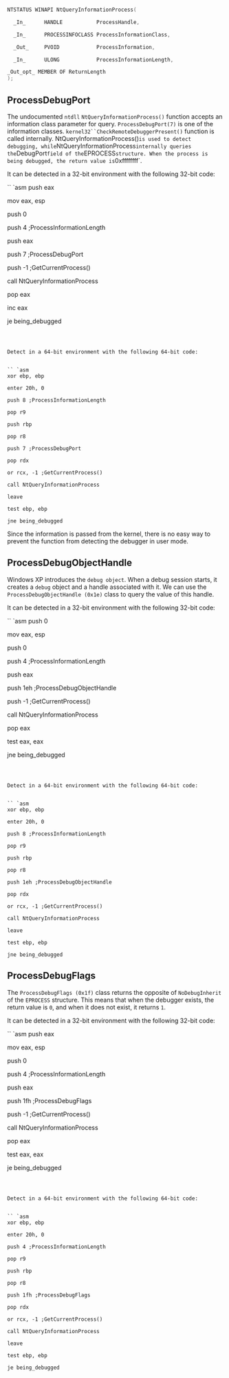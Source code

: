 ``` c++

NTSTATUS WINAPI NtQueryInformationProcess(

  _In_      HANDLE           ProcessHandle,

  _In_      PROCESSINFOCLASS ProcessInformationClass,

  _Out_     PVOID            ProcessInformation,

  _In_      ULONG            ProcessInformationLength,

_Out_opt_ MEMBER OF ReturnLength
);

```



## ProcessDebugPort



The undocumented `ntdll` `NtQueryInformationProcess()` function accepts an information class parameter for query. `ProcessDebugPort(7)` is one of the information classes. `kernel32``CheckRemoteDebuggerPresent()` function is called internally. NtQueryInformationProcess()` is used to detect debugging, while `NtQueryInformationProcess` internally queries the `DebugPort` field of the `EPROCESS` structure. When the process is being debugged, the return value is `0xffffffff`.


It can be detected in a 32-bit environment with the following 32-bit code:


`` `asm
push eax

mov eax, esp

push 0

push 4 ;ProcessInformationLength

push eax

push 7 ;ProcessDebugPort

push -1 ;GetCurrentProcess()

call NtQueryInformationProcess

pop eax

inc eax

je being_debugged

```



Detect in a 64-bit environment with the following 64-bit code:


`` `asm
xor ebp, ebp

enter 20h, 0

push 8 ;ProcessInformationLength

pop r9

push rbp

pop r8

push 7 ;ProcessDebugPort

pop rdx

or rcx, -1 ;GetCurrentProcess()

call NtQueryInformationProcess

leave

test ebp, ebp

jne being_debugged

```



Since the information is passed from the kernel, there is no easy way to prevent the function from detecting the debugger in user mode.


## ProcessDebugObjectHandle



Windows XP introduces the `debug object`. When a debug session starts, it creates a `debug` object and a handle associated with it. We can use the `ProcessDebugObjectHandle (0x1e)` class to query the value of this handle.


It can be detected in a 32-bit environment with the following 32-bit code:


`` `asm
push 0

mov eax, esp

push 0

push 4 ;ProcessInformationLength

push eax

push 1eh ;ProcessDebugObjectHandle

push -1 ;GetCurrentProcess()

call NtQueryInformationProcess

pop eax

test eax, eax

jne being_debugged

```



Detect in a 64-bit environment with the following 64-bit code:


`` `asm
xor ebp, ebp

enter 20h, 0

push 8 ;ProcessInformationLength

pop r9

push rbp

pop r8

push 1eh ;ProcessDebugObjectHandle

pop rdx

or rcx, -1 ;GetCurrentProcess()

call NtQueryInformationProcess

leave

test ebp, ebp

jne being_debugged

```



## ProcessDebugFlags



The `ProcessDebugFlags (0x1f)` class returns the opposite of `NoDebugInherit` of the `EPROCESS` structure. This means that when the debugger exists, the return value is `0`, and when it does not exist, it returns `1`.


It can be detected in a 32-bit environment with the following 32-bit code:


`` `asm
push eax

mov eax, esp

push 0

push 4 ;ProcessInformationLength

push eax

push 1fh ;ProcessDebugFlags

push -1 ;GetCurrentProcess()

call NtQueryInformationProcess

pop eax

test eax, eax

je being_debugged

```



Detect in a 64-bit environment with the following 64-bit code:


`` `asm
xor ebp, ebp

enter 20h, 0

push 4 ;ProcessInformationLength

pop r9

push rbp

pop r8

push 1fh ;ProcessDebugFlags

pop rdx

or rcx, -1 ;GetCurrentProcess()

call NtQueryInformationProcess

leave

test ebp, ebp

je being_debugged

```